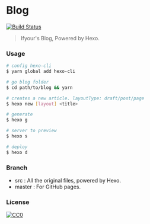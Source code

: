# Blog 

[![Build Status](https://travis-ci.org/ifyour/ifyour.github.io.svg?branch=src)](https://travis-ci.org/ifyour/ifyour.github.io)

> Ifyour's Blog, Powered by Hexo.

### Usage

```bash
# config hexo-cli
$ yarn global add hexo-cli

# go blog folder
$ cd path/to/blog && yarn

# creates a new article. layoutType: draft/post/page
$ hexo new [layout] <title>

# generate
$ hexo g

# server to preview
$ hexo s

# deploy
$ hexo d
```

### Branch
- src : All the original files, powered by Hexo.
- master : For GitHub pages.

### License
[![CC0](https://i.creativecommons.org/p/zero/1.0/88x31.png)](https://creativecommons.org/publicdomain/zero/1.0/)